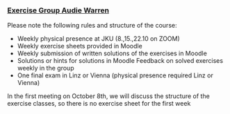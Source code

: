 ### [Exercise Group Audie Warren](https://moodle.jku.at/jku/course/view.php?id=12169#section-8)

Please note the following rules and structure of the course:  



*  Weekly physical presence at JKU (8.,15.,22.10 on ZOOM)
* Weekly exercise sheets provided in Moodle
* Weekly submission of written solutions of the exercises in Moodle
* Solutions or hints for solutions in Moodle Feedback on solved exercises weekly in the group
* One final exam in Linz or Vienna (physical presence required Linz or Vienna) 

In the first meeting on October 8th, we will discuss the structure of the exercise classes, so there is no exercise sheet for the first week



